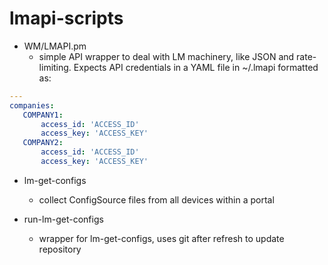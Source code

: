 # lmapi-scripts

* WM/LMAPI.pm
  * simple API wrapper to deal with LM machinery, like JSON and rate-limiting.  Expects API credentials in a YAML file in ~/.lmapi formatted as:

 ```yaml
 ---
 companies:
    COMPANY1:
        access_id: 'ACCESS_ID'
        access_key: 'ACCESS_KEY'
    COMPANY2:
        access_id: 'ACCESS_ID'
        access_key: 'ACCESS_KEY'
 ```

* lm-get-configs
  * collect ConfigSource files from all devices within a portal

* run-lm-get-configs
  * wrapper for lm-get-configs, uses git after refresh to update repository
